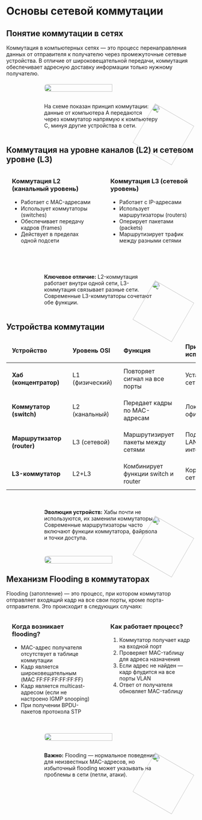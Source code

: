 # Основы сетевой коммутации

<h2 id="switching-concept">Понятие коммутации в сетях</h2>

<p>Коммутация в компьютерных сетях — это процесс перенаправления данных от отправителя к получателю через промежуточные сетевые устройства. В отличие от широковещательной передачи, коммутация обеспечивает адресную доставку информации только нужному получателю.</p>

<div style="position: relative; display: flex; justify-content: center; flex-direction: column; align-items: center; margin: 20px 0;">
  <img width="60%" src="/theory/switching.png" style="border-radius: 0.5rem;" />
  <div class='note'>
    На схеме показан принцип коммутации: данные от компьютера A передаются через коммутатор напрямую к компьютеру C, минуя другие устройства в сети.
    <img src="./cat4.svg" style="position: absolute; bottom: 0; right: 0; translate: 50% 50%; transform: rotate(30deg); width: 120px;">
  </div>
</div>

<h2 id="switching-layers">Коммутация на уровне каналов (L2) и сетевом уровне (L3)</h2>

<div style="display: flex; gap: 20px; margin: 20px 0;">
  <div style="flex: 1; border: 1px solid var(--detail-gray); border-radius: 0.5rem; padding: 15px;">
    <h3 style="margin-top: 0;">Коммутация L2 (канальный уровень)</h3>
    <ul>
      <li>Работает с MAC-адресами</li>
      <li>Использует коммутаторы (switches)</li>
      <li>Обеспечивает передачу кадров (frames)</li>
      <li>Действует в пределах одной подсети</li>
    </ul>
  </div>
  <div style="flex: 1; border: 1px solid var(--detail-gray); border-radius: 0.5rem; padding: 15px;">
    <h3 style="margin-top: 0;">Коммутация L3 (сетевой уровень)</h3>
    <ul>
      <li>Работает с IP-адресами</li>
      <li>Использует маршрутизаторы (routers)</li>
      <li>Оперирует пакетами (packets)</li>
      <li>Маршрутизирует трафик между разными сетями</li>
    </ul>
  </div>
</div>

<div style="position: relative; display: flex; justify-content: center; flex-direction: column; align-items: center; margin: 20px 0;">
  <div class="note">
    <strong>Ключевое отличие:</strong> L2-коммутация работает внутри одной сети, L3-коммутация связывает разные сети. Современные L3-коммутаторы сочетают обе функции.
    <img src="./cat4.svg" style="position: absolute; bottom: 0; right: 0; translate: 50% 50%; transform: rotate(30deg); width: 120px;">
  </div>
</div>

<h2 id="switching-devices">Устройства коммутации</h2>

<table>
  <thead>
    <tr>
      <th>Устройство</th>
      <th>Уровень OSI</th>
      <th>Функция</th>
      <th>Пример использования</th>
    </tr>
  </thead>
  <tbody>
    <tr>
      <td><strong>Хаб (концентратор)</strong></td>
      <td>L1 (физический)</td>
      <td>Повторяет сигнал на все порты</td>
      <td>Устаревшие сети 10BASE-T</td>
    </tr>
    <tr>
      <td><strong>Коммутатор (switch)</strong></td>
      <td>L2 (канальный)</td>
      <td>Передает кадры по MAC-адресам</td>
      <td>Локальная сеть офиса</td>
    </tr>
    <tr>
      <td><strong>Маршрутизатор (router)</strong></td>
      <td>L3 (сетевой)</td>
      <td>Маршрутизирует пакеты между сетями</td>
      <td>Подключение LAN к интернету</td>
    </tr>
    <tr>
      <td><strong>L3-коммутатор</strong></td>
      <td>L2+L3</td>
      <td>Комбинирует функции switch и router</td>
      <td>Корпоративные сети VLAN</td>
    </tr>
  </tbody>
</table>

<div style="position: relative; display: flex; justify-content: center; flex-direction: column; align-items: center; margin: 20px 0;">
  <div class="note">
    <strong>Эволюция устройств:</strong> Хабы почти не используются, их заменили коммутаторы. Современные маршрутизаторы часто включают функции коммутатора, файрвола и точки доступа.
    <img src="./cat4.svg" style="position: absolute; bottom: 0; right: 0; translate: 50% 50%; transform: rotate(30deg); width: 120px;">
  </div>
  <img src="/theory/net-devices.jpg" style="width: 60%; margin-top: 25px; border-radius: 0.5rem;">
</div>
<h2 id="flooding-mechanism">Механизм Flooding в коммутаторах</h2>

<p>Flooding (затопление) — это процесс, при котором коммутатор отправляет входящий кадр на все свои порты, кроме порта-отправителя. Это происходит в следующих случаях:</p>

<div style="display: flex; gap: 20px; margin: 20px 0;">
  <div style="flex: 1; border: 1px solid var(--detail-gray); border-radius: 0.5rem; padding: 15px;">
    <h3 style="margin-top: 0;">Когда возникает flooding?</h3>
    <ul>
      <li>MAC-адрес получателя отсутствует в таблице коммутации</li>
      <li>Кадр является широковещательным (MAC FF:FF:FF:FF:FF:FF)</li>
      <li>Кадр является multicast-адресом (если не настроено IGMP snooping)</li>
      <li>При получении BPDU-пакетов протокола STP</li>
    </ul>
  </div>
  <div style="flex: 1; border: 1px solid var(--detail-gray); border-radius: 0.5rem; padding: 15px;">
    <h3 style="margin-top: 0;">Как работает процесс?</h3>
    <ol>
      <li>Коммутатор получает кадр на входной порт</li>
      <li>Проверяет MAC-таблицу для адреса назначения</li>
      <li>Если адрес не найден — кадр флудится на все порты VLAN</li>
      <li>Ответ от получателя обновляет MAC-таблицу</li>
    </ol>
  </div>
</div>

<div style="position: relative; display: flex; justify-content: center; flex-direction: column; align-items: center; margin: 20px 0;">
  <img src="/theory/flooding.png" style="width: 60%; border-radius: 0.5rem;">
  <div class="note">
    <strong>Важно:</strong> Flooding — нормальное поведение для неизвестных MAC-адресов, но избыточный flooding может указывать на проблемы в сети (петли, атаки).
    <img src="./cat4.svg" style="position: absolute; bottom: 0; right: 0; translate: 50% 50%; transform: rotate(30deg); width: 120px;">
  </div>
</div>

<style>
  table {
    width: 100%;
    border-collapse: collapse;
    margin: 15px 0;
  }
  
  th, td {
    padding: 12px 15px;
    border: 1px solid var(--detail-gray);
    text-align: left;
  }
  
  th {
    background-color: var(--element-gray);
    font-weight: bold;
  }
  
  tr:nth-child(even) {
    background-color: var(--element-gray);
  }

  .note {
    border-left: 4px solid var(--highlight-purple);
    background-color: var(--element-gray);
    width: 60%;
    min-height: 60px;
    border-radius: 0.5rem;
    padding: 15px;
    position: relative;
    margin-top: 15px;
  }
</style>

